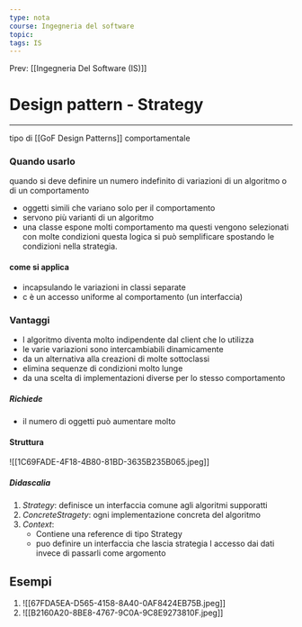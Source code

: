 ```yaml
---
type: nota
course: Ingegneria del software
topic: 
tags: IS
---
```


Prev: [[Ingegneria Del Software (IS)]]

# Design pattern - Strategy
---
tipo di [[GoF Design Patterns]] comportamentale

### Quando usarlo
quando si deve definire un numero indefinito di variazioni di un algoritmo o di un comportamento 
- oggetti simili che variano solo per il comportamento 
- servono più varianti di un algoritmo
- una classe espone molti comportamento ma questi vengono selezionati con molte condizioni questa logica si può semplificare spostando le condizioni nella strategia. 
#### come si applica
- incapsulando le variazioni in classi separate
- c è un accesso uniforme al comportamento (un interfaccia)
### Vantaggi
- l algoritmo diventa molto indipendente dal client che lo utilizza
- le varie variazioni sono intercambiabili dinamicamente
- da un alternativa alla creazioni di molte sottoclassi 
- elimina sequenze di condizioni molto lunge
- da una scelta di implementazioni diverse per lo stesso comportamento 
##### Richiede
- il numero di oggetti può aumentare molto 
#### Struttura
![[1C69FADE-4F18-4B80-81BD-3635B235B065.jpeg]]
##### Didascalia
1. _Strategy_: definisce un interfaccia comune agli algoritmi supporatti 
2. _ConcreteStragety_: ogni implementazione concreta del algoritmo
3. _Context_: 
	- Contiene una reference di tipo Strategy
	-  puo definire un interfaccia che lascia strategia l accesso dai dati  invece di passarli come argomento 


## Esempi 
1. ![[67FDA5EA-D565-4158-8A40-0AF8424EB75B.jpeg]]
2. ![[B2160A20-8BE8-4767-9C0A-9C8E9273810F.jpeg]]
